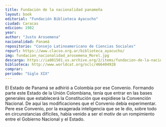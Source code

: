 ```yaml
---
title: Fundación de la nacionalidad panameña
layout: book
editorial: "Fundación Biblioteca Ayacucho"
ciudad: Caracas
edicion: 1982
year: 
author: "Justo Arosemena"
nacionalidad: Panamá
repositorio: "Consejo Latinoamericano de Ciencias Sociales"
repurl: https://www.clacso.org.ar/biblioteca_ayacucho/
img: fundacion_nacionalidad_arosemena_Morel.jpg
descarga: https://ia801501.us.archive.org/2/items/fundacion-de-la-nacionalidad-panamena-justo-arosemena/Fundacion%20de%20la%20nacionalidad%20paname%C3%B1a%20-%20Justo%20Arosemena.pdf
biblioteca: http://www.worldcat.org/oclc/466404928
comprar: 
periodo: "Siglo XIX"
---
```

 
El Estado de Panamá se adhirió a Colombia por ese Convenio. Formando parte este Estado de la Unión Colombiana, tenía que entrar en las bases generales que establecerá la Constitución que expidiese la Convención Nacional. De aquí las modificaciones que el Convenio debía experimentar. Pere ese Convenio, por la exagerada inteligencia que se le dio, sobre todo en circunstancias difíciles, había venido a ser el motiv de un rompimiento entre el Gobierno Nacional y el Estado.
